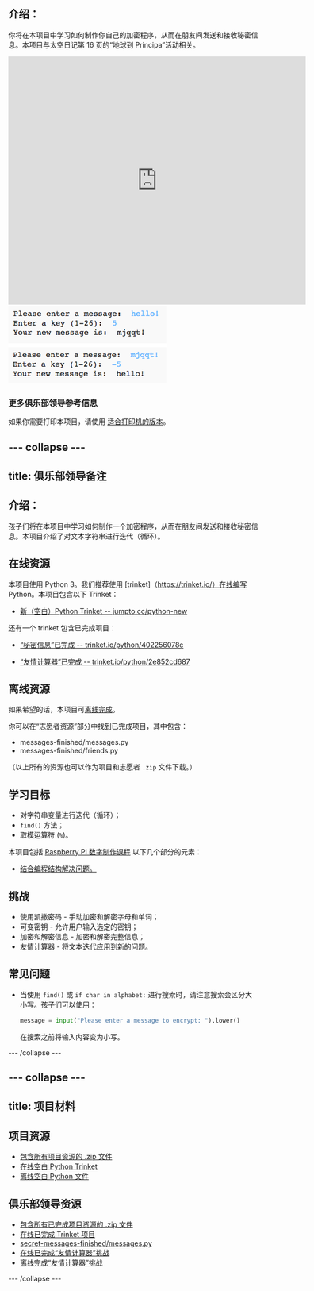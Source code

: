 ## 介绍：

你将在本项目中学习如何制作你自己的加密程序，从而在朋友间发送和接收秘密信息。本项目与太空日记第 16 页的“地球到 Principa”活动相关。

<div class="trinket">
  <iframe src="https://trinket.io/embed/python/402256078c?outputOnly=true&start=result" width="600" height="500" frameborder="0" marginwidth="0" marginheight="0" allowfullscreen>
  </iframe>
  <img src="images/messages-finished.png">
</div>

### 更多俱乐部领导参考信息

如果你需要打印本项目，请使用 [适合打印机的版本](https://projects.raspberrypi.org/en/projects/secret-messages/print)。


--- collapse ---
---
title: 俱乐部领导备注
---


## 介绍：
孩子们将在本项目中学习如何制作一个加密程序，从而在朋友间发送和接收秘密信息。本项目介绍了对文本字符串进行迭代（循环）。

## 在线资源

本项目使用 Python 3。我们推荐使用 [trinket]（https://trinket.io/）在线编写 Python。本项目包含以下 Trinket：

+ [新（空白）Python Trinket -- jumpto.cc/python-new](http://jumpto.cc/python-new)

还有一个 trinket 包含已完成项目：

+ [“秘密信息”已完成 -- trinket.io/python/402256078c](https://trinket.io/python/402256078c)

+ [“友情计算器”已完成 -- trinket.io/python/2e852cd687](https://trinket.io/python/2e852cd687)

## 离线资源
如果希望的话，本项目可[离线完成](https://www.codeclubprojects.org/en-GB/resources/python-working-offline/)。

你可以在“志愿者资源”部分中找到已完成项目，其中包含：

+ messages-finished/messages.py
+ messages-finished/friends.py

（以上所有的资源也可以作为项目和志愿者 `.zip` 文件下载。）

## 学习目标
+ 对字符串变量进行迭代（循环）；
+ `find()` 方法；
+ 取模运算符 (`%`)。

本项目包括 [Raspberry Pi 数字制作课程](http://rpf.io/curriculum) 以下几个部分的元素：

+ [结合编程结构解决问题。](https://www.raspberrypi.org/curriculum/programming/builder)

## 挑战
+ 使用凯撒密码 - 手动加密和解密字母和单词；
+ 可变密钥 - 允许用户输入选定的密钥；
+ 加密和解密信息 - 加密和解密完整信息；
+ 友情计算器 - 将文本迭代应用到新的问题。

## 常见问题
+ 当使用 `find()` 或 `if char in alphabet:` 进行搜索时，请注意搜索会区分大小写。孩子们可以使用：

	```python
	message = input("Please enter a message to encrypt: ").lower()
	```

	在搜索之前将输入内容变为小写。

--- /collapse ---


--- collapse ---
---
title: 项目材料
---
## 项目资源
* [包含所有项目资源的 .zip 文件](resources/secret-messages-project-resources.zip)
* [在线空白 Python Trinket](http://jumpto.cc/python-new)
* [离线空白 Python 文件](resources/new-new.py)

## 俱乐部领导资源
* [包含所有已完成项目资源的 .zip 文件](resources/secret-messages-volunteer-resources.zip)
* [在线已完成 Trinket 项目](https://trinket.io/python/402256078c)
* [secret-messages-finished/messages.py](resources/secret-messages-finished-messages.py)
* [在线已完成“友情计算器”挑战](https://trinket.io/python/2e852cd687)
* [离线完成“友情计算器”挑战](resources/friendship-calculator-finished-friends.py)

--- /collapse ---
